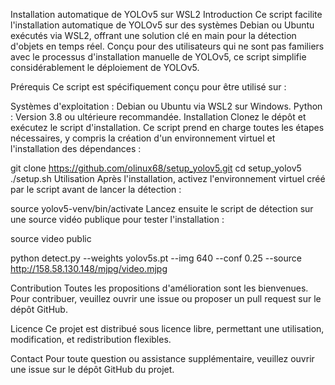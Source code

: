 Installation automatique de YOLOv5 sur WSL2
Introduction
Ce script facilite l'installation automatique de YOLOv5 sur des systèmes Debian ou Ubuntu exécutés via WSL2, offrant une solution clé en main pour la détection d'objets en temps réel. Conçu pour des utilisateurs qui ne sont pas familiers avec le processus d'installation manuelle de YOLOv5, ce script simplifie considérablement le déploiement de YOLOv5.

Prérequis
Ce script est spécifiquement conçu pour être utilisé sur :

Systèmes d'exploitation : Debian ou Ubuntu via WSL2 sur Windows.
Python : Version 3.8 ou ultérieure recommandée.
Installation
Clonez le dépôt et exécutez le script d'installation. Ce script prend en charge toutes les étapes nécessaires, y compris la création d'un environnement virtuel et l'installation des dépendances :


git clone https://github.com/olinux68/setup_yolov5.git
cd setup_yolov5
./setup.sh
Utilisation
Après l'installation, activez l'environnement virtuel créé par le script avant de lancer la détection :

source yolov5-venv/bin/activate
Lancez ensuite le script de détection sur une source vidéo publique pour tester l'installation :

source video public

python detect.py --weights yolov5s.pt --img 640 --conf 0.25 --source http://158.58.130.148/mjpg/video.mjpg



Contribution
Toutes les propositions d'amélioration sont les bienvenues. Pour contribuer, veuillez ouvrir une issue ou proposer un pull request sur le dépôt GitHub.

Licence
Ce projet est distribué sous licence libre, permettant une utilisation, modification, et redistribution flexibles.

Contact
Pour toute question ou assistance supplémentaire, veuillez ouvrir une issue sur le dépôt GitHub du projet.
